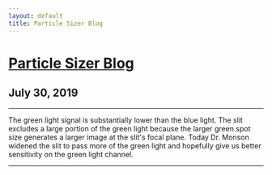 ```yaml
---
layout: default
title: Particle Sizer Blog
---
```


[Particle Sizer Blog](index.html)
=================================

July 30, 2019
-------------

---

The green light signal is substantially lower than the blue light. The slit excludes a large portion of the green light because the larger green spot size generates a larger image at the slit's focal plane. Today Dr. Monson widened the slit to pass more of the green light and hopefully give us better sensitivity on the green light channel.

---
